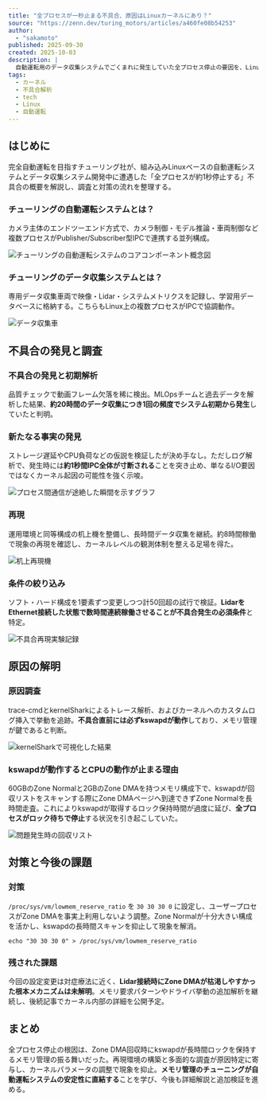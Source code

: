 ```yaml
---
title: "全プロセスが一秒止まる不具合、原因はLinuxカーネルにあり？"
source: "https://zenn.dev/turing_motors/articles/a460fe08b54253"
author:
  - "sakamoto"
published: 2025-09-30
created: 2025-10-03
description: |
  自動運転用のデータ収集システムでごくまれに発生していた全プロセス停止の要因を、LinuxカーネルのkswapdとZone DMA回収に伴うロック保持時間に特定し、再現実験とチューニングで解消した事例の概要。
tags:
  - カーネル
  - 不具合解析
  - tech
  - Linux
  - 自動運転
---
```


## はじめに

完全自動運転を目指すチューリング社が、組み込みLinuxベースの自動運転システムとデータ収集システム開発中に遭遇した「全プロセスが約1秒停止する」不具合の概要を解説し、調査と対策の流れを整理する。

### チューリングの自動運転システムとは？

カメラ主体のエンドツーエンド方式で、カメラ制御・モデル推論・車両制御など複数プロセスがPublisher/Subscriber型IPCで連携する並列構成。

![チューリングの自動運転システムのコアコンポーネント概念図](https://storage.googleapis.com/zenn-user-upload/d72520a4297f-20250926.png)

### チューリングのデータ収集システムとは？

専用データ収集車両で映像・Lidar・システムメトリクスを記録し、学習用データベースに格納する。こちらもLinux上の複数プロセスがIPCで協調動作。

![データ収集車](https://storage.googleapis.com/zenn-user-upload/c7e53ebbab49-20250926.png)

## 不具合の発見と調査

### 不具合の発見と初期解析

品質チェックで動画フレーム欠落を稀に検出。MLOpsチームと過去データを解析した結果、**約20時間のデータ収集につき1回の頻度でシステム初期から発生**していたと判明。

### 新たなる事実の発見

ストレージ遅延やCPU負荷などの仮説を検証したが決め手なし。ただしログ解析で、発生時には**約1秒間IPC全体が寸断される**ことを突き止め、単なるI/O要因ではなくカーネル起因の可能性を強く示唆。

![プロセス間通信が途絶した瞬間を示すグラフ](https://storage.googleapis.com/zenn-user-upload/313b57b4c1a9-20250926.png)

### 再現

運用環境と同等構成の机上機を整備し、長時間データ収集を継続。約8時間稼働で現象の再現を確認し、カーネルレベルの観測体制を整える足場を得た。

![机上再現機](https://storage.googleapis.com/zenn-user-upload/ecf018e23955-20250926.png)

### 条件の絞り込み

ソフト・ハード構成を1要素ずつ変更しつつ計50回超の試行で検証。**LidarをEthernet接続した状態で数時間連続稼働させることが不具合発生の必須条件**と特定。

![不具合再現実験記録](https://storage.googleapis.com/zenn-user-upload/44dfd9d517bf-20250926.png)

## 原因の解明

### 原因調査

trace-cmdとkernelSharkによるトレース解析、およびカーネルへのカスタムログ挿入で挙動を追跡。**不具合直前には必ずkswapdが動作**しており、メモリ管理が鍵であると判断。

![kernelSharkで可視化した結果](https://storage.googleapis.com/zenn-user-upload/dec1d57a467d-20250926.png)

### kswapdが動作するとCPUの動作が止まる理由

60GBのZone Normalと2GBのZone DMAを持つメモリ構成下で、kswapdが回収リストをスキャンする際にZone DMAページへ到達できずZone Normalを長時間走査。これによりkswapdが取得するロック保持時間が過度に延び、**全プロセスがロック待ちで停止**する状況を引き起こしていた。

![問題発生時の回収リスト](https://storage.googleapis.com/zenn-user-upload/e55ff26b5af3-20250926.png)

## 対策と今後の課題

### 対策

`/proc/sys/vm/lowmem_reserve_ratio` を `30 30 30 0` に設定し、ユーザープロセスがZone DMAを事実上利用しないよう調整。Zone Normalが十分大きい構成を活かし、kswapdの長時間スキャンを抑止して現象を解消。

```
echo "30 30 30 0" > /proc/sys/vm/lowmem_reserve_ratio
```

### 残された課題

今回の設定変更は対症療法に近く、**Lidar接続時にZone DMAが枯渇しやすかった根本メカニズムは未解明**。メモリ要求パターンやドライバ挙動の追加解析を継続し、後続記事でカーネル内部の詳細を公開予定。

## まとめ

全プロセス停止の根因は、Zone DMA回収時にkswapdが長時間ロックを保持するメモリ管理の振る舞いだった。再現環境の構築と多面的な調査が原因特定に寄与し、カーネルパラメータの調整で現象を抑止。**メモリ管理のチューニングが自動運転システムの安定性に直結する**ことを学び、今後も詳細解説と追加検証を進める。
